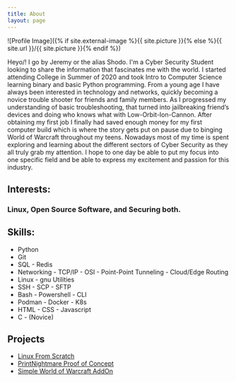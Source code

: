 ```yaml
---
title: About
layout: page
---
```

![Profile Image]({% if site.external-image %}{{ site.picture }}{% else %}{{ site.url }}/{{ site.picture }}{% endif %})

<p>Heyo/! I go by Jeremy or the alias Shodo. I'm a Cyber Security Student looking to share the information that fascinates me with the world. I started attending College in Summer of 2020 and took Intro to Computer Science learning binary and basic Python programming. From a young age I have always been interested in technology and networks, quickly becoming a novice trouble shooter for friends and family members. As I progressed my understanding of basic troubleshooting, that turned into jailbreaking friend’s devices and doing who knows what with Low-Orbit-Ion-Cannon. After obtaining my first job I finally had saved enough money for my first computer build which is where the story gets put on pause due to binging World of Warcraft throughout my teens. Nowadays most of my time is spent exploring and learning about the different sectors of Cyber Security as they all truly grab my attention. I hope to one day be able to put my focus into one specific field and be able to express my excitement and passion for this industry.</p>

<h2>Interests:</h2>

<h3>Linux, Open Source Software, and Securing both.</h3>

<h2>Skills:</h2>

<ul class="skill-list">
	<li>Python</li>
	<li>Git</li>
	<li>SQL - Redis</li>
	<li>Networking - TCP/IP - OSI - Point-Point Tunneling - Cloud/Edge Routing</li>
	<li>Linux - gnu Utilities</li>
	<li>SSH - SCP - SFTP</li>
	<li>Bash - Powershell - CLI</li>
	<li>Podman - Docker - K8s</li>
	<li>HTML - CSS - Javascript</li>
	<li>C - (Novice)</li>
</ul>

<h2>Projects</h2>

<ul>
	<li><a href="https://www.youtube.com/watch?v=2GQZs2Js6pg">Linux From Scratch</a></li>
	<li><a href="https://www.youtube.com/watch?v=5HARoUbxESY">PrintNightmare Proof of Concept</a></li>
	<li><a href="https://github.com/Jeremy-Gstein/C-Inspect">Simple World of Warcraft AddOn</a></li>
</ul>
